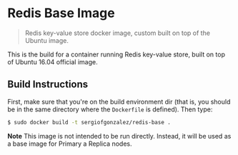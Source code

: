 # Redis Base Image
> Redis key-value store docker image, custom built on top of the Ubuntu image.

This is the build for a container running Redis key-value store, built on top of Ubuntu 16.04 official image. 

## Build Instructions

First, make sure that you're on the build environment dir (that is, you should be in the same directory where the `Dockerfile` is defined).
Then type:
```bash
$ sudo docker build -t sergiofgonzalez/redis-base .
```

**Note**
This image is not intended to be run directly. Instead, it will be used as a base image for Primary a Replica nodes.